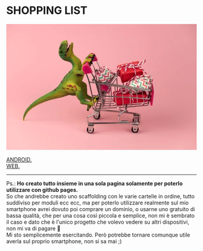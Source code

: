 # SHOPPING LIST

<p align="center"><img src="img/README-IMG.png" alt="preview" /></p>

<a href="https://play.google.com/store/apps/details?id=io.kodular.caputoluca88.Shopping_List" target="_blank">ANDROID.</a><br>
<a href="https://lucapu88.github.io/vue.js-simple-exercise/" target="_blank">WEB.</a>
<br><hr>
Ps.: **Ho creato tutto insieme in una sola pagina solamente per poterlo utilizzare con github pages.** <br>
So che andrebbe creato uno scaffolding con le varie cartelle in ordine, tutto suddiviso per moduli ecc ecc, ma per poterlo utilizzare realmente sul mio smartphone avrei dovuto poi comprare un dominio, o usarne uno gratuito di bassa qualità, che per una cosa così piccola e semplice, non mi è sembrato il caso e dato che è l'unico progetto che volevo vedere su altri dispositivi, non mi va di pagare :rofl: <br>
Mi sto semplicemente esercitando. Però potrebbe tornare comunque utile averla sul proprio smartphone, non si sa mai ;)<br>

